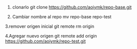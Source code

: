 1. clonarlo
git clone https://github.com/aoiymk/repo-base.git     

2. Cambiar nombre al repo 
mv repo-base repo-test         

3.remover origen inicial 
git remote rm origin         

4.Agregar nuevo origen
git remote add origin https://github.com/aoiymk/repo-test.git 

